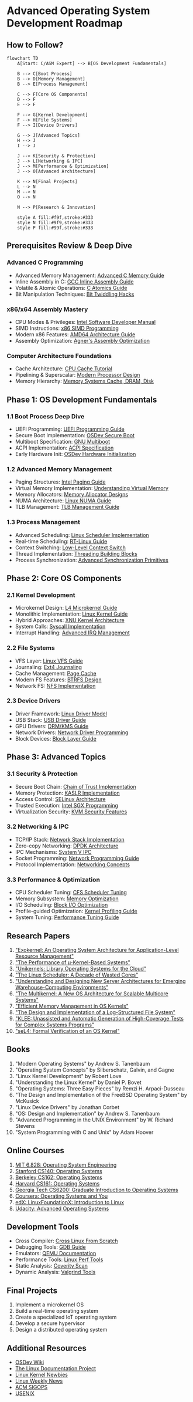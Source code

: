 # Advanced Operating System Development Roadmap

## How to Follow?
```mermaid
flowchart TD
    A[Start: C/ASM Expert] --> B[OS Development Fundamentals]
    
    B --> C[Boot Process]
    B --> D[Memory Management]
    B --> E[Process Management]
    
    C --> F[Core OS Components]
    D --> F
    E --> F
    
    F --> G[Kernel Development]
    F --> H[File Systems]
    F --> I[Device Drivers]
    
    G --> J[Advanced Topics]
    H --> J
    I --> J
    
    J --> K[Security & Protection]
    J --> L[Networking & IPC]
    J --> M[Performance & Optimization]
    J --> O[Advanced Architecture]
    
    K --> N[Final Projects]
    L --> N
    M --> N
    O --> N
    
    N --> P[Research & Innovation]
    
    style A fill:#f9f,stroke:#333
    style N fill:#9f9,stroke:#333
    style P fill:#99f,stroke:#333
```

## Prerequisites Review & Deep Dive
### Advanced C Programming
- Advanced Memory Management: [Advanced C Memory Guide](https://www.kernel.org/doc/html/latest/core-api/memory-allocation.html)
- Inline Assembly in C: [GCC Inline Assembly Guide](https://gcc.gnu.org/onlinedocs/gcc/Using-Assembly-Language-with-C.html)
- Volatile & Atomic Operations: [C Atomics Guide](https://en.cppreference.com/w/c/atomic)
- Bit Manipulation Techniques: [Bit Twiddling Hacks](https://graphics.stanford.edu/~seander/bithacks.html)

### x86/x64 Assembly Mastery
- CPU Modes & Privileges: [Intel Software Developer Manual](https://www.intel.com/content/www/us/en/developer/articles/technical/intel-sdm.html)
- SIMD Instructions: [x86 SIMD Programming](https://www.intel.com/content/www/us/en/develop/documentation/cpp-compiler-developer-guide-and-reference/top/compiler-reference/intrinsics/intrinsics-for-intel-advanced-vector-extensions-2.html)
- Modern x86 Features: [AMD64 Architecture Guide](https://developer.amd.com/resources/developer-guides-manuals/)
- Assembly Optimization: [Agner's Assembly Optimization](https://www.agner.org/optimize/)

### Computer Architecture Foundations
- Cache Architecture: [CPU Cache Tutorial](https://www.extremetech.com/computing/210879-how-l1-and-l2-cpu-caches-work)
- Pipelining & Superscalar: [Modern Processor Design](https://safari.ethz.ch/digitaltechnik/spring2019/lib/exe/fetch.php?media=dayclass16.pdf)
- Memory Hierarchy: [Memory Systems Cache, DRAM, Disk](https://safari.ethz.ch/digitaltechnik/spring2019/lib/exe/fetch.php?media=morgan_kaufmann_memory_systems_cache_dram_disk.pdf)

## Phase 1: OS Development Fundamentals
### 1.1 Boot Process Deep Dive
- UEFI Programming: [UEFI Programming Guide](https://uefi.org/specifications)
- Secure Boot Implementation: [OSDev Secure Boot](https://wiki.osdev.org/Unified_Extensible_Firmware_Interface#Secure_Boot)
- Multiboot Specification: [GNU Multiboot](https://www.gnu.org/software/grub/manual/multiboot/multiboot.html)
- ACPI Implementation: [ACPI Specification](https://uefi.org/specifications)
- Early Hardware Init: [OSDev Hardware Initialization](https://wiki.osdev.org/Hardware_Initialization)

### 1.2 Advanced Memory Management
- Paging Structures: [Intel Paging Guide](https://www.intel.com/content/www/us/en/developer/articles/technical/intel-sdm.html#combined)
- Virtual Memory Implementation: [Understanding Virtual Memory](https://www.kernel.org/doc/html/latest/admin-guide/mm/concepts.html)
- Memory Allocators: [Memory Allocator Designs](https://github.com/emeryberger/CSrankings/blob/master/allocators.md)
- NUMA Architecture: [Linux NUMA Guide](https://www.kernel.org/doc/html/latest/admin-guide/mm/numa_memory_policy.html)
- TLB Management: [TLB Management Guide](https://www.kernel.org/doc/html/latest/core-api/mm-api.html#translation-lookaside-buffer-tlb-handling)

### 1.3 Process Management
- Advanced Scheduling: [Linux Scheduler Implementation](https://www.kernel.org/doc/html/latest/scheduler/sched-design-CFS.html)
- Real-time Scheduling: [RT-Linux Guide](https://wiki.linuxfoundation.org/realtime/documentation/start)
- Context Switching: [Low-Level Context Switch](https://wiki.osdev.org/Context_Switching)
- Thread Implementation: [Threading Building Blocks](https://spec.oneapi.io/versions/latest/elements/oneTBB/source/index.html)
- Process Synchronization: [Advanced Synchronization Primitives](https://www.kernel.org/doc/html/latest/locking/index.html)

## Phase 2: Core OS Components
### 2.1 Kernel Development
- Microkernel Design: [L4 Microkernel Guide](https://l4re.org/docs/)
- Monolithic Implementation: [Linux Kernel Guide](https://www.kernel.org/doc/html/latest/kernel-hacking/index.html)
- Hybrid Approaches: [XNU Kernel Architecture](https://github.com/apple/darwin-xnu)
- System Calls: [Syscall Implementation](https://www.kernel.org/doc/html/latest/core-api/syscalls.html)
- Interrupt Handling: [Advanced IRQ Management](https://www.kernel.org/doc/html/latest/core-api/genericirq.html)

### 2.2 File Systems
- VFS Layer: [Linux VFS Guide](https://www.kernel.org/doc/html/latest/filesystems/vfs.html)
- Journaling: [Ext4 Journaling](https://www.kernel.org/doc/html/latest/filesystems/ext4/index.html)
- Cache Management: [Page Cache](https://www.kernel.org/doc/html/latest/admin-guide/mm/concepts.html#page-cache)
- Modern FS Features: [BTRFS Design](https://btrfs.wiki.kernel.org/index.php/Design_notes)
- Network FS: [NFS Implementation](https://www.kernel.org/doc/html/latest/filesystems/nfs/index.html)

### 2.3 Device Drivers
- Driver Framework: [Linux Driver Model](https://www.kernel.org/doc/html/latest/driver-api/driver-model/index.html)
- USB Stack: [USB Driver Guide](https://www.kernel.org/doc/html/latest/driver-api/usb/index.html)
- GPU Drivers: [DRM/KMS Guide](https://www.kernel.org/doc/html/latest/gpu/index.html)
- Network Drivers: [Network Driver Programming](https://www.kernel.org/doc/html/latest/networking/index.html)
- Block Devices: [Block Layer Guide](https://www.kernel.org/doc/html/latest/block/index.html)

## Phase 3: Advanced Topics
### 3.1 Security & Protection
- Secure Boot Chain: [Chain of Trust Implementation](https://uefi.org/sites/default/files/resources/UEFI_Secure_Boot_in_Modern_Computer_Security_Solutions_2013.pdf)
- Memory Protection: [KASLR Implementation](https://www.kernel.org/doc/html/latest/admin-guide/kernel-parameters.html#cpu-security-features)
- Access Control: [SELinux Architecture](https://github.com/SELinuxProject/selinux)
- Trusted Execution: [Intel SGX Programming](https://software.intel.com/content/www/us/en/develop/topics/software-guard-extensions.html)
- Virtualization Security: [KVM Security Features](https://www.linux-kvm.org/page/Security)

### 3.2 Networking & IPC
- TCP/IP Stack: [Network Stack Implementation](https://www.kernel.org/doc/html/latest/networking/index.html)
- Zero-copy Networking: [DPDK Architecture](https://doc.dpdk.org/guides/prog_guide/)
- IPC Mechanisms: [System V IPC](https://www.kernel.org/doc/html/latest/admin-guide/sysvipc.html)
- Socket Programming: [Network Programming Guide](https://beej.us/guide/bgnet/)
- Protocol Implementation: [Networking Concepts](https://www.kernel.org/doc/html/latest/networking/concepts.html)

### 3.3 Performance & Optimization
- CPU Scheduler Tuning: [CFS Scheduler Tuning](https://www.kernel.org/doc/html/latest/scheduler/sched-design-CFS.html)
- Memory Subsystem: [Memory Optimization](https://www.kernel.org/doc/html/latest/admin-guide/mm/index.html)
- I/O Scheduling: [Block I/O Optimization](https://www.kernel.org/doc/html/latest/block/index.html)
- Profile-guided Optimization: [Kernel Profiling Guide](https://www.kernel.org/doc/html/latest/trace/index.html)
- System Tuning: [Performance Tuning Guide](https://access.redhat.com/documentation/en-us/red_hat_enterprise_linux/8/html/monitoring_and_managing_system_status_and_performance/index)

## Research Papers
1. ["Exokernel: An Operating System Architecture for Application-Level Resource Management"](https://pdos.csail.mit.edu/6.828/2008/readings/engler95exokernel.pdf)
2. ["The Performance of µ-Kernel-Based Systems"](https://os.inf.tu-dresden.de/papers_ps/sosp97.pdf)
3. ["Unikernels: Library Operating Systems for the Cloud"](https://anil.recoil.org/papers/2013-asplos-mirage.pdf)
4. ["The Linux Scheduler: A Decade of Wasted Cores"](https://www.ece.ubc.ca/~sasha/papers/eurosys16-final29.pdf)
5. ["Understanding and Designing New Server Architectures for Emerging Warehouse-Computing Environments"](https://people.inf.ethz.ch/troscoe/pubs/hotos07-serverarch.pdf)
6. ["The Multikernel: A New OS Architecture for Scalable Multicore Systems"](https://www.sigops.org/s/conferences/sosp/2009/papers/baumann-sosp09.pdf)
7. ["Efficient Memory Management in OS Kernels"](https://www.kernel.org/doc/Documentation/vm/page_alloc.txt)
8. ["The Design and Implementation of a Log-Structured File System"](https://people.eecs.berkeley.edu/~brewer/cs262/LFS.pdf)
9. ["KLEE: Unassisted and Automatic Generation of High-Coverage Tests for Complex Systems Programs"](https://llvm.org/pubs/2008-12-OSDI-KLEE.pdf)
10. ["seL4: Formal Verification of an OS Kernel"](https://sel4.systems/publications/nicta_full.pdf)

## Books
1. "Modern Operating Systems" by Andrew S. Tanenbaum
2. "Operating System Concepts" by Silberschatz, Galvin, and Gagne
3. "Linux Kernel Development" by Robert Love
4. "Understanding the Linux Kernel" by Daniel P. Bovet
5. "Operating Systems: Three Easy Pieces" by Remzi H. Arpaci-Dusseau
6. "The Design and Implementation of the FreeBSD Operating System" by McKusick
7. "Linux Device Drivers" by Jonathan Corbet
8. "OS: Design and Implementation" by Andrew S. Tanenbaum
9. "Advanced Programming in the UNIX Environment" by W. Richard Stevens
10. "System Programming with C and Unix" by Adam Hoover

## Online Courses
1. [MIT 6.828: Operating System Engineering](https://pdos.csail.mit.edu/6.828/2020/schedule.html)
2. [Stanford CS140: Operating Systems](https://web.stanford.edu/~ouster/cgi-bin/cs140-spring20/index.php)
3. [Berkeley CS162: Operating Systems](https://cs162.org/)
4. [Harvard CS161: Operating Systems](https://www.eecs.harvard.edu/~cs161/)
5. [Georgia Tech CS6200: Graduate Introduction to Operating Systems](https://omscs.gatech.edu/cs-6200-introduction-operating-systems)
6. [Coursera: Operating Systems and You](https://www.coursera.org/learn/os-power-user)
7. [edX: LinuxFoundationX: Introduction to Linux](https://www.edx.org/course/introduction-to-linux)
8. [Udacity: Advanced Operating Systems](https://www.udacity.com/course/advanced-operating-systems--ud189)

## Development Tools
- Cross Compiler: [Cross Linux From Scratch](https://clfs.org/)
- Debugging Tools: [GDB Guide](https://sourceware.org/gdb/current/onlinedocs/gdb/)
- Emulators: [QEMU Documentation](https://www.qemu.org/docs/master/)
- Performance Tools: [Linux Perf Tools](https://perf.wiki.kernel.org/index.php/Main_Page)
- Static Analysis: [Coverity Scan](https://scan.coverity.com/)
- Dynamic Analysis: [Valgrind Tools](https://valgrind.org/docs/)

## Final Projects
1. Implement a microkernel OS
2. Build a real-time operating system
3. Create a specialized IoT operating system
4. Develop a secure hypervisor
5. Design a distributed operating system

## Additional Resources
- [OSDev Wiki](https://wiki.osdev.org/Main_Page)
- [The Linux Documentation Project](https://tldp.org/)
- [Linux Kernel Newbies](https://kernelnewbies.org/)
- [Linux Weekly News](https://lwn.net/)
- [ACM SIGOPS](https://www.sigops.org/)
- [USENIX](https://www.usenix.org/)
